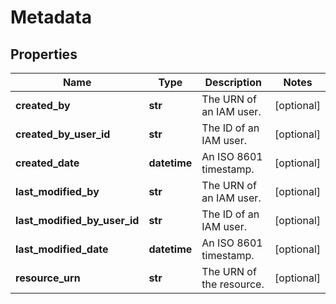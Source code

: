 # Metadata

## Properties
| Name | Type | Description | Notes |
| ------------ | ------------- | ------------- | ------------- |
| **created_by** | **str** | The URN of an IAM user. | [optional]  |
| **created_by_user_id** | **str** | The ID of an IAM user. | [optional]  |
| **created_date** | **datetime** | An ISO 8601 timestamp. | [optional]  |
| **last_modified_by** | **str** | The URN of an IAM user. | [optional]  |
| **last_modified_by_user_id** | **str** | The ID of an IAM user. | [optional]  |
| **last_modified_date** | **datetime** | An ISO 8601 timestamp. | [optional]  |
| **resource_urn** | **str** | The URN of the resource. | [optional]  |


